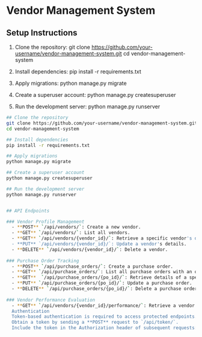 # Vendor Management System

## Setup Instructions

1. Clone the repository:
   git clone https://github.com/your-username/vendor-management-system.git
   cd vendor-management-system
   
2. Install dependencies:
   pip install -r requirements.txt

3. Apply migrations:
   python manage.py migrate

4. Create a superuser account:
   python manage.py createsuperuser

5. Run the development server:
   python manage.py runserver

```bash
## Clone the repository
git clone https://github.com/your-username/vendor-management-system.git
cd vendor-management-system

## Install dependencies
pip install -r requirements.txt

## Apply migrations
python manage.py migrate

## Create a superuser account
python manage.py createsuperuser

## Run the development server
python manage.py runserver


## API Endpoints

### Vendor Profile Management
  - **POST** `/api/vendors/`: Create a new vendor.
  - **GET** `/api/vendors/`: List all vendors.
  - **GET** `/api/vendors/{vendor_id}/`: Retrieve a specific vendor's details.
  - **PUT** `/api/vendors/{vendor_id}/`: Update a vendor's details.
  - **DELETE** `/api/vendors/{vendor_id}/`: Delete a vendor.
  
### Purchase Order Tracking
  - **POST** `/api/purchase_orders/`: Create a purchase order.
  - **GET** `/api/purchase_orders/`: List all purchase orders with an option to filter by vendor.
  - **GET**  `/api/purchase_orders/{po_id}/`: Retrieve details of a specific purchase order.
  - **PUT** `/api/purchase_orders/{po_id}/`: Update a purchase order.
  - **DELETE** `/api/purchase_orders/{po_id}/`: Delete a purchase order.
  
### Vendor Performance Evaluation
  - **GET** `/api/vendors/{vendor_id}/performance/`: Retrieve a vendor's performance metrics.
  Authentication
  Token-based authentication is required to access protected endpoints.
  Obtain a token by sending a **POST** request to `/api/token/`.
  Include the token in the Authorization header of subsequent requests: Authorization: Bearer <token>.

